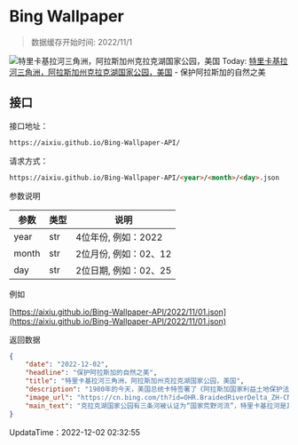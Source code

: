 # Bing Wallpaper

> 数据缓存开始时间: 2022/11/1

![特里卡基拉河三角洲，阿拉斯加州克拉克湖国家公园，美国](https://cn.bing.com/th?id=OHR.BraidedRiverDelta_ZH-CN3352462511_1920x1080.jpg&rf=LaDigue_1920x1080.jpg)
Today: [特里卡基拉河三角洲，阿拉斯加州克拉克湖国家公园，美国](https://cn.bing.com/th?id=OHR.BraidedRiverDelta_ZH-CN3352462511_1920x1080.jpg&rf=LaDigue_1920x1080.jpg) - 保护阿拉斯加的自然之美

## 接口

接口地址：

```html
https://aixiu.github.io/Bing-Wallpaper-API/
```

请求方式：

```html
https://aixiu.github.io/Bing-Wallpaper-API/<year>/<month>/<day>.json
```

参数说明

| 参数 | 类型 | 说明 |
| - | - | - |
| year | str | 4位年份, 例如：2022 |
| month | str | 2位月份, 例如：02、12 |
| day | str | 2位日期, 例如：02、25 |

例如

[https://aixiu.github.io/Bing-Wallpaper-API/2022/11/01.json](https://aixiu.github.io/Bing-Wallpaper-API/2022/11/01.json)

返回数据

```json
{
    "date": "2022-12-02",
    "headline": "保护阿拉斯加的自然之美",
    "title": "特里卡基拉河三角洲，阿拉斯加州克拉克湖国家公园，美国",
    "description": "1980年的今天，美国总统卡特签署了《阿拉斯加国家利益土地保护法》。此前，阿拉斯加没有国家公园，而现在有8个国家公园，还有许多纪念地和保护区，保护着超过1.57亿英亩的土地。也正因为这个法案，公众才有机会欣赏今天照片里的绝美自然风景——克拉克湖国家公园长达51英里的特里卡基拉河三角洲。",
    "image_url": "https://cn.bing.com/th?id=OHR.BraidedRiverDelta_ZH-CN3352462511_1920x1080.jpg&rf=LaDigue_1920x1080.jpg",
    "main_text": "克拉克湖国家公园有三条河被认证为“国家荒野河流”，特里卡基拉河是其中一条，其余两条分别是马尔查特纳河和奇利卡德罗特纳河。"
}
```

UpdataTime：2022-12-02 02:32:55
